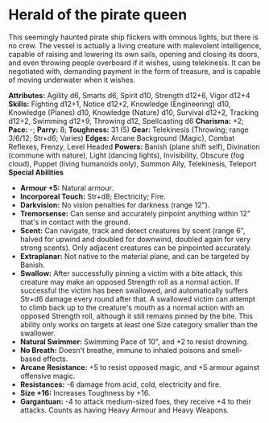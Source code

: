 # Herald of the pirate queen

This seemingly haunted pirate ship flickers with ominous lights, but
there is no crew. The vessel is actually a living creature with
malevolent intelligence, capable of raising and lowering its own sails,
opening and closing its doors, and even throwing people overboard if it
wishes, using telekinesis. It can be negotiated with, demanding payment
in the form of treasure, and is capable of moving underwater when it
wishes.

**Attributes:** Agility d6, Smarts d6, Spirit d10, Strength d12+6, Vigor
d12+4
**Skills:** Fighting d12+1, Notice d12+2, Knowledge (Engineering) d10,
Knowledge (Planes) d10, Knowledge (Nature) d10, Survival d12+2, Tracking
d12+2, Swimming d12+9, Throwing d12, Spellcasting d6
**Charisma:** +2; **Pace:** -; **Parry:** 8; **Toughness:** 31 (5)
**Gear:** Telekinesis (Throwing; range 3/6/12; Str+d6; Varies)
**Edges:** Arcane Background (Magic), Combat Reflexes, Frenzy, Level
Headed
**Powers:** Banish (plane shift self), Divination (commune with nature),
Light (dancing lights), Invisibility, Obscure (fog cloud), Puppet
(living humanoids only), Summon Ally, Telekinesis, Teleport
**Special Abilities**

- **Armour +5:** Natural armour.
- **Incorporeal Touch:** Str+d8; Electricity; Fire.
- **Darkvision:** No vision penalties for darkness (range 12").
- **Tremorsense:** Can sense and accurately pinpoint anything within
12" that's in contact with the ground.
- **Scent:** Can navigate, track and detect creatures by scent (range
6", halved for upwind and doubled for downwind, doubled again for very
strong scents). Only adjacent creatures can be pinpointed accurately.
- **Extraplanar:** Not native to the material plane, and can be targeted
by Banish.
- **Swallow:** After successfully pinning a victim with a bite attack,
this creature may make an opposed Strength roll as a normal action. If
successful the victim has been swallowed, and automatically suffers
Str+d6 damage every round after that. A swallowed victim can attempt to
climb back up to the creature's mouth as a normal action with an
opposed Strength roll, although it still remains pinned by the bite.
This ability only works on targets at least one Size category smaller
than the swallower.
- **Natural Swimmer:** Swimming Pace of 10", and +2 to resist
drowning.
- **No Breath:** Doesn't breathe, immune to inhaled poisons and
smell-based effects.
- **Arcane Resistance:** +5 to resist opposed magic, and +5 armour
against offensive magic.
- **Resistances:** -6 damage from acid, cold, electricity and fire.
- **Size +16:** Increases Toughness by +16.
- **Gargantuan:** -4 to attack medium-sized foes, they receive +4 to
their attacks. Counts as having Heavy Armour and Heavy Weapons.
